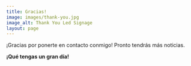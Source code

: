 ```yaml
---
title: Gracias!
image: images/thank-you.jpg
image_alt: Thank You Led Signage
layout: page
---
```

¡Gracias por ponerte en contacto conmigo! Pronto tendrás más noticias.

**¡Qué tengas un  gran día!**
